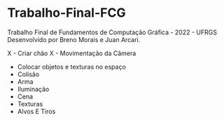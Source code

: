 # Trabalho-Final-FCG
Trabalho Final de Fundamentos de Computação Gráfica - 2022 - UFRGS
Desenvolvido por Breno Morais e Juan Arcari.

X - Criar chão
X - Movimentação da Câmera
- Colocar objetos e texturas no espaço
- Colisão
- Arma
- Iluminação
- Cena
- Texturas
- Alvos E Tiros